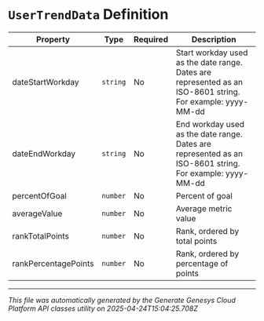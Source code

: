 # `UserTrendData` Definition

| Property | Type | Required | Description |
|----------|------|----------|-------------|
| dateStartWorkday | `string` | No | Start workday used as the date range. Dates are represented as an ISO-8601 string. For example: yyyy-MM-dd |
| dateEndWorkday | `string` | No | End workday used as the date range. Dates are represented as an ISO-8601 string. For example: yyyy-MM-dd |
| percentOfGoal | `number` | No | Percent of goal |
| averageValue | `number` | No | Average metric value |
| rankTotalPoints | `number` | No | Rank, ordered by total points |
| rankPercentagePoints | `number` | No | Rank, ordered by percentage of points |

---

*This file was automatically generated by the Generate Genesys Cloud Platform API classes utility on 2025-04-24T15:04:25.708Z*